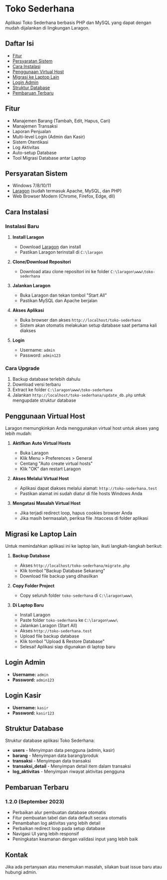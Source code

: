 # Toko Sederhana

Aplikasi Toko Sederhana berbasis PHP dan MySQL yang dapat dengan mudah dijalankan di lingkungan Laragon.

## Daftar Isi
- [Fitur](#fitur)
- [Persyaratan Sistem](#persyaratan-sistem)
- [Cara Instalasi](#cara-instalasi)
- [Penggunaan Virtual Host](#penggunaan-virtual-host)
- [Migrasi ke Laptop Lain](#migrasi-ke-laptop-lain)
- [Login Admin](#login-admin)
- [Struktur Database](#struktur-database)
- [Pembaruan Terbaru](#pembaruan-terbaru)

## Fitur

- Manajemen Barang (Tambah, Edit, Hapus, Cari)
- Manajemen Transaksi
- Laporan Penjualan
- Multi-level Login (Admin dan Kasir)
- Sistem Otentikasi
- Log Aktivitas
- Auto-setup Database
- Tool Migrasi Database antar Laptop

## Persyaratan Sistem

- Windows 7/8/10/11
- [Laragon](https://laragon.org/download/) (sudah termasuk Apache, MySQL, dan PHP)
- Web Browser Modern (Chrome, Firefox, Edge, dll)

## Cara Instalasi

### Instalasi Baru

1. **Install Laragon**
   - Download [Laragon](https://laragon.org/download/) dan install
   - Pastikan Laragon terinstall di `C:\laragon`

2. **Clone/Download Repositori**
   - Download atau clone repositori ini ke folder `C:\laragon\www\toko-sederhana`

3. **Jalankan Laragon**
   - Buka Laragon dan tekan tombol "Start All"
   - Pastikan MySQL dan Apache berjalan

4. **Akses Aplikasi**
   - Buka browser dan akses `http://localhost/toko-sederhana`
   - Sistem akan otomatis melakukan setup database saat pertama kali diakses

5. **Login**
   - Username: `admin`
   - Password: `admin123`

### Cara Upgrade

1. Backup database terlebih dahulu
2. Download versi terbaru
3. Extract ke folder `C:\laragon\www\toko-sederhana`
4. Jalankan `http://localhost/toko-sederhana/update_db.php` untuk mengupdate struktur database

## Penggunaan Virtual Host

Laragon memungkinkan Anda menggunakan virtual host untuk akses yang lebih mudah:

1. **Aktifkan Auto Virtual Hosts**
   - Buka Laragon
   - Klik Menu > Preferences > General
   - Centang "Auto create virtual hosts"
   - Klik "OK" dan restart Laragon

2. **Akses Melalui Virtual Host**
   - Aplikasi dapat diakses melalui alamat: `http://toko-sederhana.test`
   - Pastikan alamat ini sudah diatur di file hosts Windows Anda

3. **Mengatasi Masalah Virtual Host**
   - Jika terjadi redirect loop, hapus cookies browser Anda
   - Jika masih bermasalah, periksa file .htaccess di folder aplikasi

## Migrasi ke Laptop Lain

Untuk memindahkan aplikasi ini ke laptop lain, ikuti langkah-langkah berikut:

1. **Backup Database**
   - Akses `http://localhost/toko-sederhana/migrate.php`
   - Klik tombol "Backup Database Sekarang"
   - Download file backup yang dihasilkan

2. **Copy Folder Project**
   - Copy seluruh folder `toko-sederhana` di `C:\laragon\www\`

3. **Di Laptop Baru**
   - Install Laragon
   - Paste folder `toko-sederhana` ke `C:\laragon\www\`
   - Jalankan Laragon (Start All)
   - Akses `http://toko-sederhana.test`
   - Upload file backup database
   - Klik tombol "Upload & Restore Database"
   - Selesai! Aplikasi siap digunakan di laptop baru

## Login Admin

- **Username:** `admin`
- **Password:** `admin123`

## Login Kasir

- **Username:** `kasir`
- **Password:** `kasir123`

## Struktur Database

Struktur database aplikasi Toko Sederhana:

- **users** - Menyimpan data pengguna (admin, kasir)
- **barang** - Menyimpan data barang/produk
- **transaksi** - Menyimpan data transaksi
- **transaksi_detail** - Menyimpan detail item dalam transaksi
- **log_aktivitas** - Menyimpan riwayat aktivitas pengguna

## Pembaruan Terbaru

### 1.2.0 (September 2023)
- Perbaikan alur pembuatan database otomatis
- Fitur pembuatan tabel dan data default secara otomatis
- Penambahan log aktivitas yang lebih detail
- Perbaikan redirect loop pada setup database
- Navigasi UI yang lebih responsif
- Peningkatan keamanan dengan validasi input yang lebih baik

## Kontak

Jika ada pertanyaan atau menemukan masalah, silakan buat issue baru atau hubungi admin. 